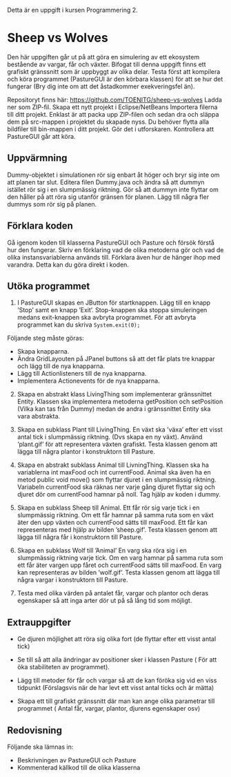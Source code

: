 Detta är en uppgift i kursen Programmering 2.

Sheep vs Wolves
===
Den här uppgiften går ut på att göra en simulering av ett ekosystem bestående av vargar, får och växter. Bifogat till denna uppgift finns ett grafiskt gränssnitt som är uppbyggt av olika delar. Testa först att kompilera och köra programmet (PastureGUI är den körbara klassen) för att se hur det fungerar (Bry dig inte om att det åstadkommer exekveringsfel än).

Repositoryt finns här: https://github.com/TOENITG/sheep-vs-wolves
Ladda ner som ZIP-fil.
Skapa ett nytt projekt i Eclipse/NetBeans
Importera filerna till ditt projekt. Enklast är att packa upp ZIP-filen och sedan dra och släppa dem på src-mappen i projektet du skapade nyss.
Du behöver flytta alla bildfiler till bin-mappen i ditt projekt. Gör det i utforskaren.
Kontrollera att PastureGUI går att köra.

Uppvärmning
---
Dummy-objektet i simulationen rör sig enbart åt höger och bryr sig inte om att planen tar slut.
Editera filen Dummy.java och ändra så att dummyn istället rör sig i en slumpmässig riktning.
Gör så att dummyn inte flyttar om den håller på att röra sig utanför gränsen för planen.
Lägg till några fler dummys som rör sig på planen.

Förklara koden
---
Gå igenom koden till klasserna PastureGUI och Pasture och försök förstå hur den fungerar. Skriv en förklaring vad de olika metoderna gör och vad de olika instansvariablerna används till. Förklara även hur de hänger ihop med varandra. Detta kan du göra direkt i koden.

Utöka programmet
---
1)    I PastureGUI skapas en JButton för startknappen. Lägg till en knapp ’Stop’ samt en knapp ’Exit’. Stop-knappen ska stoppa simuleringen medans exit-knappen ska avbryta programmet. För att avbryta programmet kan du skriva `System.exit(0);`

Följande steg måste göras:

* Skapa knapparna.
* Ändra GridLayouten på JPanel buttons så att det får plats tre knappar och lägg till de nya knapparna.
* Lägg till Actionlisteners till de nya knapparna.
* Implementera Actionevents för de nya knapparna.

2) Skapa en abstrakt klass LivingThing som implementerar gränssnittet Entity. Klassen ska implementera metoderna getPosition och setPosition (Vilka kan tas från Dummy) medan de andra i gränssnittet Entity ska vara abstrakta.

3)    Skapa en subklass Plant till LivingThing. En växt ska ’växa’ efter ett visst antal tick i slumpmässig riktning. (Dvs skapa en ny växt). Använd ’plant.gif’ för att representera växten grafiskt. Testa klassen genom att lägga till några plantor i konstruktorn till Pasture.

4)    Skapa en abstrakt subklass Animal till LivningThing. Klassen ska ha variablerna int maxFood och int currentFood. Animal ska även ha en metod public void move() som flyttar djuret i en slumpmässig riktning. Variabeln currentFood ska räknas ner varje gång djuret flyttar sig och djuret dör om currentFood hamnar på noll. Tag hjälp av koden i dummy.

5)    Skapa en subklass Sheep till Animal. Ett får rör sig varje tick i en slumpmässig riktning. Om ett får hamnar på samma ruta som en växt äter den upp växten och currentFood sätts till maxFood. Ett får kan representeras med hjälp av bilden ’sheep.gif’. Testa klassen genom att lägga till några får i konstruktorn till Pasture.

6)    Skapa en subklass Wolf till ’Animal’ En varg ska röra sig i en slumpmässig riktning varje tick. Om en varg hamnar på samma ruta som ett får äter vargen upp fåret och currentFood sätts till maxFood. En varg kan representeras av bilden ’wolf.gif’. Testa klassen genom att lägga till några vargar i konstruktorn till Pasture.

7)    Testa med olika värden på antalet får, vargar och plantor och deras egenskaper så att inga arter dör ut på så lång tid som möjligt.

Extrauppgifter
---
* Ge djuren möjlighet att röra sig olika fort (de flyttar efter ett visst antal tick)

* Se till så att alla ändringar av positioner sker i klassen Pasture ( För att öka stabiliteten av programmet).

* Lägg till metoder för får och vargar så att de kan föröka sig vid en viss tidpunkt (Förslagsvis när de har levt ett visst antal ticks och är mätta)

* Skapa ett till grafiskt gränssnitt där man kan ange olika parametrar till programmet ( Antal får, vargar, plantor, djurens egenskaper osv)

Redovisning
---
Följande ska lämnas in:

* Beskrivningen av PastureGUI och Pasture
* Kommenterad källkod till de olika klasserna

